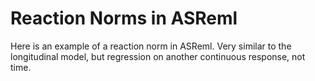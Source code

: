 # Reaction Norms in ASReml

Here is an example of a reaction norm in ASReml. 
Very similar to the longitudinal model, but regression on another continuous response, not time. 


